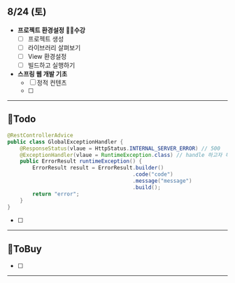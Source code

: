 ## 8/24 (토)



- **프로젝트 환경설정**
  **👂🏻수강**
  - [ ] 프로젝트 생성
  - [ ] 라이브러리 살펴보기
  - [ ] View 환경설정
  - [ ] 빌드하고 실행하기
- **스프링 웹 개발 기초**
  - [ ] 정적 컨텐츠
  - [ ] 
---
## 🐰Todo
```java
@RestControllerAdvice
public class GlobalExceptionHandler {
    @ResponseStatus(vlaue = HttpStatus.INTERNAL_SERVER_ERROR) // 500
    @ExceptionHandler(vlaue = RuntimeException.class) // handle 하고자 하는 대상 exception
    public ErrorResult runtimeException() {
        ErrorResult result = ErrorResult.builder()
                                        .code("code")
                                        .message("message")
                                        .build();
        return "error";
    }
}
```
- [ ] 
----
## 🛒ToBuy

- [ ] 
----

